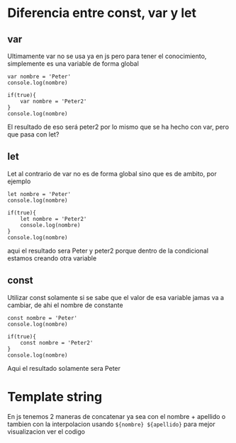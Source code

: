 # Diferencia entre const, var y let
## var
Ultimamente var no se usa ya en js pero para tener el conocimiento, simplemente es una variable de forma global
```
var nombre = 'Peter'
console.log(nombre)

if(true){
    var nombre = 'Peter2'
}
console.log(nombre)
```
El resultado de eso será peter2 por lo mismo que se ha hecho con var, pero que pasa con let?

## let
Let al contrario de var no es de forma global sino que es de ambito, por ejemplo
```
let nombre = 'Peter'
console.log(nombre)

if(true){
    let nombre = 'Peter2'
    console.log(nombre)
}
console.log(nombre)
```
aqui el resultado sera Peter y peter2 porque dentro de la condicional estamos creando otra variable

## const
Utilizar const solamente si se sabe que el valor de esa variable jamas va a cambiar, de ahi el nombre de constante
```
const nombre = 'Peter'
console.log(nombre)

if(true){
    const nombre = 'Peter2'
}
console.log(nombre)
```
Aqui el resultado solamente sera Peter

# Template string
En js tenemos 2 maneras de concatenar ya sea con el nombre + apellido o tambien con la interpolacion usando `${nombre} ${apellido}` para mejor visualizacion ver el codigo